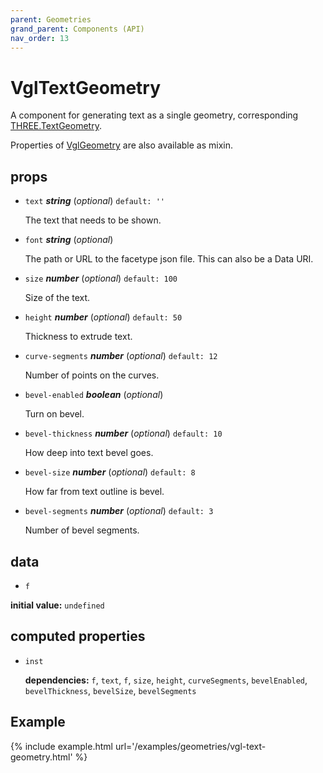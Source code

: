 ```yaml
---
parent: Geometries
grand_parent: Components (API)
nav_order: 13
---
```

# VglTextGeometry

A component for generating text as a single geometry,
corresponding [THREE.TextGeometry](https://threejs.org/docs/index.html#api/geometries/TextGeometry).

Properties of [VglGeometry](../core/vgl-geometry) are also available as mixin. 

## props 

- `text` ***string*** (*optional*) `default: ''` 

  The text that needs to be shown. 

- `font` ***string*** (*optional*) 

  The path or URL to the facetype json file. This can also be a Data URI. 

- `size` ***number*** (*optional*) `default: 100` 

  Size of the text. 

- `height` ***number*** (*optional*) `default: 50` 

  Thickness to extrude text. 

- `curve-segments` ***number*** (*optional*) `default: 12` 

  Number of points on the curves. 

- `bevel-enabled` ***boolean*** (*optional*) 

  Turn on bevel. 

- `bevel-thickness` ***number*** (*optional*) `default: 10` 

  How deep into text bevel goes. 

- `bevel-size` ***number*** (*optional*) `default: 8` 

  How far from text outline is bevel. 

- `bevel-segments` ***number*** (*optional*) `default: 3` 

  Number of bevel segments. 

## data 

- `f` 

**initial value:** `undefined` 

## computed properties 

- `inst` 

   **dependencies:** `f`, `text`, `f`, `size`, `height`, `curveSegments`, `bevelEnabled`, `bevelThickness`, `bevelSize`, `bevelSegments` 



## Example

{% include example.html url='/examples/geometries/vgl-text-geometry.html' %}

